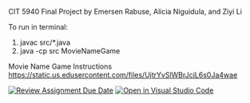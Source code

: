 CIT 5940 Final Project by Emersen Rabuse, Alicia Niguidula, and Ziyi Li

To run in terminal:
1. javac src/*.java
2. java -cp src MovieNameGame

Movie Name Game Instructions https://static.us.edusercontent.com/files/UjtrYvSlWBrJciL6s0Ja4wae

[![Review Assignment Due Date](https://classroom.github.com/assets/deadline-readme-button-22041afd0340ce965d47ae6ef1cefeee28c7c493a6346c4f15d667ab976d596c.svg)](https://classroom.github.com/a/nK589Lr0)
[![Open in Visual Studio Code](https://classroom.github.com/assets/open-in-vscode-2e0aaae1b6195c2367325f4f02e2d04e9abb55f0b24a779b69b11b9e10269abc.svg)](https://classroom.github.com/online_ide?assignment_repo_id=18841708&assignment_repo_type=AssignmentRepo)
